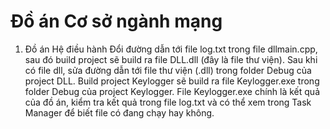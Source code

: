 # Đồ án Cơ sở ngành mạng
1. Đồ án Hệ điều hành
Đổi đường dẫn tới file log.txt trong file dllmain.cpp, sau đó build project sẽ build ra file DLL.dll (đây là file thư viện).
Sau khi có file dll, sửa đường dẫn tới file thư viện (.dll) trong folder Debug của project DLL.
Build project Keylogger sẽ build ra file Keylogger.exe trong folder Debug của project Keylogger.
File Keylogger.exe chính là kết quả của đồ án, kiểm tra kết quả trong file log.txt và có thể xem trong Task Manager để biết file có đang chạy hay không.
